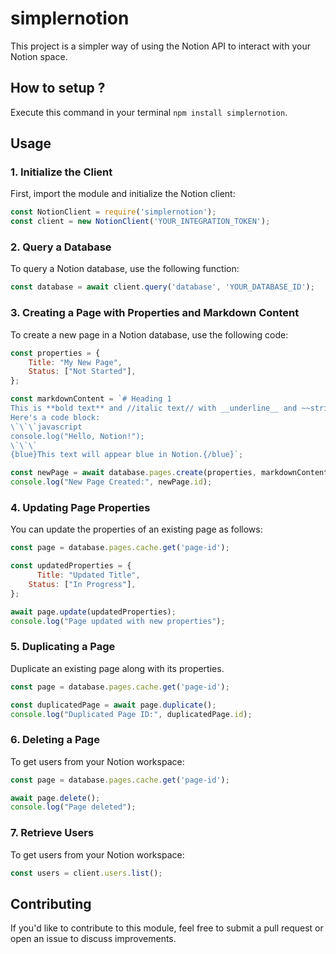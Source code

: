 # simplernotion

This project is a simpler way of using the Notion API to interact with your Notion space.

## **How to setup ?**

Execute this command in your terminal `npm install simplernotion`.

## Usage

### 1. Initialize the Client

First, import the module and initialize the Notion client:

```jsx
const NotionClient = require('simplernotion');
const client = new NotionClient('YOUR_INTEGRATION_TOKEN');
```

### 2. Query a Database

To query a Notion database, use the following function:

```jsx
const database = await client.query('database', 'YOUR_DATABASE_ID');
```

### 3. Creating a Page with Properties and Markdown Content

To create a new page in a Notion database, use the following code:

```jsx
const properties = {
    Title: "My New Page",
    Status: ["Not Started"],
};

const markdownContent = `# Heading 1
This is **bold text** and //italic text// with __underline__ and ~~strikethrough~~.
Here's a code block:
\`\`\`javascript
console.log("Hello, Notion!");
\`\`\`
{blue}This text will appear blue in Notion.{/blue}`;

const newPage = await database.pages.create(properties, markdownContent);
console.log("New Page Created:", newPage.id);
```

### 4. Updating Page Properties

You can update the properties of an existing page as follows:

```jsx
const page = database.pages.cache.get('page-id');

const updatedProperties = {
	  Title: "Updated Title",
    Status: ["In Progress"],
};

await page.update(updatedProperties);
console.log("Page updated with new properties");
```

### 5. Duplicating a Page

Duplicate an existing page along with its properties.

```jsx
const page = database.pages.cache.get('page-id');

const duplicatedPage = await page.duplicate();
console.log("Duplicated Page ID:", duplicatedPage.id);
```

### 6. Deleting a Page

To get users from your Notion workspace:

```jsx
const page = database.pages.cache.get('page-id');

await page.delete();
console.log("Page deleted");
```

### 7. Retrieve Users

To get users from your Notion workspace:

```jsx
const users = client.users.list();
```

## Contributing

If you'd like to contribute to this module, feel free to submit a pull request or open an issue to discuss improvements.
